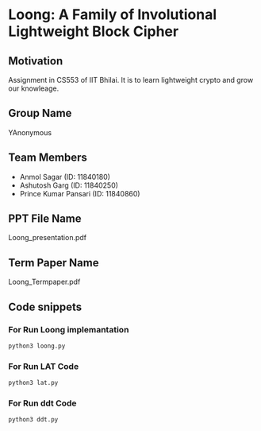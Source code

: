 # Loong: A Family of Involutional Lightweight Block Cipher

## Motivation
Assignment in CS553 of IIT Bhilai. It is to learn lightweight crypto and grow our knowleage.

## Group Name
YAnonymous

## Team Members
- Anmol Sagar (ID: 11840180)
- Ashutosh Garg (ID: 11840250)
- Prince Kumar Pansari (ID: 11840860)

## PPT File Name
Loong_presentation.pdf

## Term Paper Name
Loong_Termpaper.pdf

## Code snippets
### For Run Loong implemantation
```sh
python3 loong.py 
```
### For Run LAT Code
```sh
python3 lat.py 
```
### For Run ddt Code
```sh
python3 ddt.py 
```
